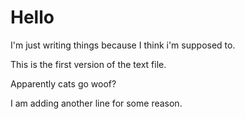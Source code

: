 
# Hello

I'm just writing things because I think i'm supposed to. 

This is the first version of the text file.

Apparently cats go woof? 

I am adding another line for some reason.
